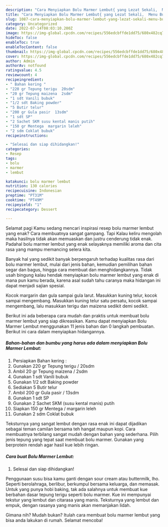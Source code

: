 ```yaml
---
description: "Cara Menyiapkan Bolu Marmer Lembut{ yang Lezat Sekali,  Menu Buat lebaran"
title: "Cara Menyiapkan Bolu Marmer Lembut{ yang Lezat Sekali,  Menu Buat lebaran"
slug: 1087-cara-menyiapkan-bolu-marmer-lembut-yang-lezat-sekali-menu-buat-lebaran
category: Uncategorized
date: 2022-07-14T08:03:10.200Z
image: https://img-global.cpcdn.com/recipes/556edcbffde1dd75/680x482cq70/bolu-marmer-lembut-foto-resep-utama.jpg
hideToc: false
enableToc: true
enableTocContent: false
thumbnail: https://img-global.cpcdn.com/recipes/556edcbffde1dd75/680x482cq70/bolu-marmer-lembut-foto-resep-utama.jpg
cover: https://img-global.cpcdn.com/recipes/556edcbffde1dd75/680x482cq70/bolu-marmer-lembut-foto-resep-utama.jpg
author: Admin
authorAv: notfound
ratingvalue: 4.5
reviewcount: 4
recipeingredient:
- " Bahan kering "
- "220 gr Tepung terigu  20sdm"
- "20 gr Tepung maizena  2sdm"
- "1 sdt Vanili bubuk"
- "1/2 sdt Baking powder"
- "5 Butir telur"
- "200 gr Gula pasir  13sdm"
- "1 sdt SP"
- "2 Sachet SKM susu kental manis putih"
- "150 gr Mentega  margarin leleh"
- "2 sdm Coklat bubuk"
recipeinstructions:

- "Selesai dan siap dihidangkan!"
categories:
- Resep
tags:
- bolu
- marmer
- lembut

katakunci: bolu marmer lembut 
nutrition: 130 calories
recipecuisine: Indonesian
preptime: "PT31M"
cooktime: "PT49M"
recipeyield: "1"
recipecategory: Dessert

---
```



Selamat pagi Kamu sedang mencari inspirasi resep bolu marmer lembut yang enak? Cara membuatnya sangat gampang. Tapi Kalau keliru mengolah maka hasilnya tidak akan memuaskan dan justru cenderung tidak enak. Padahal bolu marmer lembut yang enak selayaknya memiliki aroma dan cita rasa yang mampu memancing selera kita.


Banyak hal yang sedikit banyak berpengaruh terhadap kualitas rasa dari bolu marmer lembut, mulai dari jenis bahan, kemudian pemilihan bahan segar dan bagus, hingga cara membuat dan menghidangkannya. Tidak usah bingung kalau hendak menyiapkan bolu marmer lembut yang enak di mana pun kamu berada, karena asal sudah tahu caranya maka hidangan ini dapat menjadi sajian spesial.

Kocok margarin dan gula sampai gula larut. Masukkan kuning telur, kocok sampai mengembang. Masukkan kuning telur satu persatu, kocok sampai mengembang, lalu masukkan terigu dan maizena sedikit demi sedikit.


Berikut ini ada beberapa cara mudah dan praktis untuk membuat bolu marmer lembut yang siap dikreasikan. Kamu dapat menyiapkan Bolu Marmer Lembut menggunakan 11 jenis bahan dan 0 langkah pembuatan. Berikut ini cara dalam menyiapkan hidangannya.

<!--inarticleads1-->

##### Bahan-bahan dan bumbu yang harus ada dalam menyiapkan Bolu Marmer Lembut:

1. Persiapkan  Bahan kering :
1. Gunakan 220 gr Tepung terigu / 20sdm
1. Ambil 20 gr Tepung maizena / 2sdm
1. Gunakan 1 sdt Vanili bubuk
1. Gunakan 1/2 sdt Baking powder
1. Sediakan 5 Butir telur
1. Ambil 200 gr Gula pasir / 13sdm
1. Gunakan 1 sdt SP
1. Gunakan 2 Sachet SKM (susu kental manis) putih
1. Siapkan 150 gr Mentega / margarin leleh
1. Gunakan 2 sdm Coklat bubuk


Teksturnya yang sangat lembut dengan rasa enak ini dapat dijadikan sebagai teman camilan bersama teh hangat maupun kopi. Cara membuatnya terbilang sangat mudah dengan bahan yang sederhana. Pilih jenis tepung yang tepat saat membuat bolu marmer. Gunakan yang berprotein rendah agar hasil kue lebih ringan. 

<!--inarticleads2-->

##### Cara buat Bolu Marmer Lembut:


1. Selesai dan siap dihidangkan!

Penggunaan susu bisa kamu ganti dengan sour cream atau buttermilk, lho. Seperti berolahraga, berlibur, berkumpul bersama keluarga, dan memasak. Untuk yang punya hobi baking, tak ada salahnya untuk membuat kue berbahan dasar tepung terigu seperti bolu marmer. Kue ini mempunyai tekstur yang lembut dan citarasa yang manis. Teksturnya yang lembut dan empuk, dengan rasanya yang manis akan memanjakan lidah. 

Gimana nih? Mudah bukan? Itulah cara membuat bolu marmer lembut yang bisa anda lakukan di rumah. Selamat mencoba!
